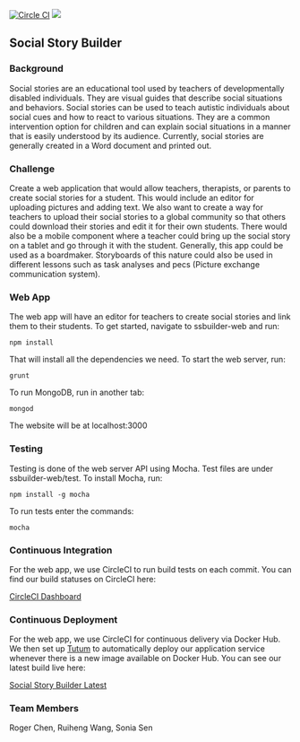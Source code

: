 [![Circle CI](https://circleci.com/gh/szsen/ssbuilder.svg?style=shield&circle-token=6dcc69c259a452d1e6aaf71ab9fe18a0aec168bd)](https://circleci.com/gh/szsen/ssbuilder)
![](https://travis-ci.org/szsen/StartupSystemsTest.svg?branch=master)

Social Story Builder
-----------------------

### Background

Social stories are an educational tool used by teachers of developmentally disabled individuals. They are visual guides that describe social situations and behaviors. Social stories can be used to teach autistic individuals about social cues and how to react to various situations. They are a common intervention option for children and can explain social situations in a manner that is easily understood by its audience. Currently, social stories are generally created in a Word document and printed out.

### Challenge

Create a web application that would allow teachers, therapists, or parents to create social stories for a student. This would include an editor for uploading pictures and adding text. We also want to create a way for teachers to upload their social stories to a global community so that others could download their stories and edit it for their own students. There would also be a mobile component where a teacher could bring up the social story on a tablet and go through it with the student. Generally, this app could be used as a boardmaker. Storyboards of this nature could also be used in different lessons such as task analyses and pecs (Picture exchange communication system).


### Web App

The web app will have an editor for teachers to create social stories and link them to their students. To get started, navigate to ssbuilder-web and run:

```
npm install
```

That will install all the dependencies we need. To start the web server, run:

```
grunt
```

To run MongoDB, run in another tab:

```
mongod
```

The website will be at localhost:3000

### Testing

Testing is done of the web server API using Mocha. Test files are under ssbuilder-web/test. To install Mocha, run:

```
npm install -g mocha
```

To run tests enter the commands:

```
mocha
```

### Continuous Integration

For the web app, we use CircleCI to run build tests on each commit. You can find our build statuses on CircleCI here:

[CircleCI Dashboard](https://circleci.com/gh/szsen/ssbuilder)

### Continuous Deployment

For the web app, we use CircleCI for continuous delivery via Docker Hub. We then set up [Tutum](https://www.tutum.co/) to automatically deploy our application service whenever there is a new image available on Docker Hub. You can see our latest build live here:

[Social Story Builder Latest](http://91c1fff3-rchen27.node.tutum.io/stories)

### Team Members

Roger Chen, Ruiheng Wang, Sonia Sen